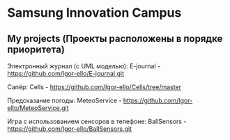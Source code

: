 # Samsung Innovation Campus

## My projects (Проекты расположены в порядке приоритета)
Электронный журнал (c UML моделью): 
E-journal - https://github.com/Igor-ello/E-journal.git

Сапёр: 
Cells - https://github.com/Igor-ello/Cells/tree/master

Предсказание погоды: 
MeteoService - https://github.com/Igor-ello/MeteoService.git

Игра с использованием сенсоров в телефоне: 
BallSensors - https://github.com/Igor-ello/BallSensors.git  
